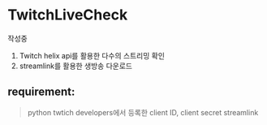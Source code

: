 # TwitchLiveCheck

작성중


1. Twitch helix api를 활용한 다수의 스트리밍 확인
2. streamlink를 활용한 생방송 다운로드


## requirement:
> python
> twtich developers에서 등록한 client ID, client secret
> streamlink
